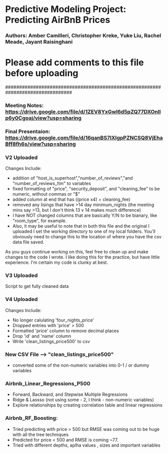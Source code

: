 # ##############################################################################
# Predictive Modeling Project: Predicting AirBnB Prices
### Authors: Amber Camilleri, Christopher Kreke, Yuke Liu, Rachel Meade, Jayant Raisinghani
#
# Please add comments to this file before uploading
################################################################################

### Meeting Notes: https://drive.google.com/file/d/1ZEV8YxGwl6d5pZQ77DXOnlIp6y0Cgoaj/view?usp=sharing
### Final Presentaion: https://drive.google.com/file/d/16qanBS7IXIgpPZNCSQ8VjEhaBff8fh6s/view?usp=sharing

### #############################################################################

### V2 Uploaded
Changes Include: 
- addition of "host_is_superhost","number_of_reviews","and "number_of_reviews_ltm" to variables
- fixed formatting of "price", "security_deposit", and "cleaning_fee" to be numeric, without commas or "$"
- added column at end that has ((price x4) + cleaning_fee)
- removed any lisings that have >14 day minimum_nights (the meeting mins say >13, but I don't think 13 v 14 makes much difference)
- I have NOT changed columns that are basically Y/N to be bianary, like "room_type", for example. 
- Also, it may be useful to note that in both this file and the original I uploaded I set the working directory to one of my local folders. You'll obviously need to change this to the location of where you have the csv data file saved. 

As you guys continue working on this, feel free to clean up and make changes to the code I wrote. I like doing this for the practice, but have little experience. I'm certain my code is clunky at best. 


### V3 Uploaded
Script to get fully cleaned data

### V4 Uploaded
Changes Include:
- No longer calulating 'four_nights_price'
- Dropped entries with 'price' > 500
- Formatted 'price' column to remove decimal places
- Drop 'id' and 'name' column
- Write 'clean_listings_price500' to csv

### New CSV File --> "clean_listings_price500" 
- converted some of the non-numeric variables into 0-1 / or dummy variables

### Airbnb_Linear_Regressions_P500
- Forward, Backward, and Stepwise Multiple Regressions
- Ridge & Lassso (not using some - 2, I think - non-numeric variables)
- Explore relationships by creating correlation table and linear regressions

### Airbnb_RF_Boosting: 
- Tried predicting with price > 500 but RMSE was coming out to be huge with all the tree techniques 
- Predicted for price < 500 and RMSE is coming ~77. 
- Tried with different depths, aplha values , sizes and important variables 
